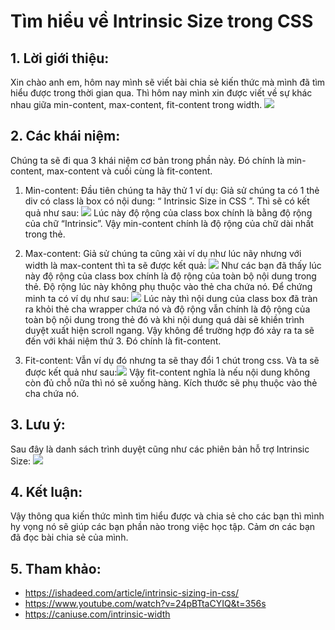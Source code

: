 # Tìm hiểu về Intrinsic Size trong CSS
## 1. Lời giới thiệu:
Xin chào anh em, hôm nay mình sẽ viết bài chia sẻ kiến thức mà mình đã tìm hiểu được trong thời gian qua. Thì hôm nay mình xin được viết về sự khác nhau giữa min-content, max-content, fit-content trong width.
![](https://images.viblo.asia/d9750d73-794e-4784-8cf7-69f51466d7de.png)



## 2. Các khái niệm:
Chúng ta sẽ đi qua 3 khái niệm cơ bản trong phần này. Đó chính là min-content, max-content và cuối cùng là fit-content.

1. Min-content:
     Đầu tiên chúng ta hãy thử 1 ví dụ:
    Giả sử chúng ta có 1 thẻ div có class là box có nội dung: “ Intrinsic Size in CSS ”.
    Thì sẽ có kết quả như sau:
    ![](https://images.viblo.asia/067cc9bc-5e93-4288-8762-544533fba71e.PNG)
Lúc này độ rộng của class box chính là bằng độ rộng của chữ “Intrinsic”. 
Vậy min-content chính là độ rộng của chữ dài nhất trong thẻ.

2. Max-content:
    Giả sử chúng ta cũng xài ví dụ như lúc nãy nhưng với width là max-content thì ta sẽ được kết quả:
    ![](https://images.viblo.asia/55890c78-37cf-4fb1-8552-038cf020e651.PNG)
Như các bạn đã thấy lúc này độ rộng của class box chính là độ rộng của toàn bộ nội dung trong thẻ. 
Độ rộng lúc này không phụ thuộc vào thẻ cha chứa nó. Để chứng minh ta có ví dụ như sau:
![](https://images.viblo.asia/2f10ab0e-75f0-47d9-b27f-77e63c46b6ee.PNG)
Lúc này thì nội dung của class box đã tràn ra khỏi thẻ cha wrapper chứa nó và độ rộng vẫn chính là độ rộng của toàn bộ nội dung trong thẻ đó và khi nội dung quá dài sẽ khiền trình duyệt xuất hiện scroll ngang. Vậy không để trường hợp đó xảy ra ta sẽ đến với khái niệm thứ 3. Đó chính là fit-content.
3. Fit-content:
Vẫn ví dụ đó nhưng ta sẽ thay đổi 1 chút trong css. Và ta sẽ được kết quả như sau:![](https://images.viblo.asia/88eb69f9-02de-4357-a25d-86604ef4a3c7.PNG)
Vậy fit-content nghĩa là nếu nội dung không còn đủ chỗ nữa thì nó sẽ xuống hàng. Kích thước sẽ phụ thuộc vào thẻ cha chứa nó.

## 3. Lưu ý:
Sau đây là danh sách trình duyệt cũng như các phiên bản hỗ trợ Intrinsic Size:
![](https://images.viblo.asia/0b037820-996d-4e46-b10b-d57f091816a7.PNG)

## 4. Kết luận:
Vậy thông qua kiến thức mình tìm hiểu được và chia sẻ cho các bạn thì mình hy vọng nó sẽ giúp các bạn phần nào trong việc học tập. Cảm ơn các bạn đã đọc bài chia sẻ của mình.

## 5. Tham khảo:
* https://ishadeed.com/article/intrinsic-sizing-in-css/
* https://www.youtube.com/watch?v=24pBTtaCYIQ&t=356s
* https://caniuse.com/intrinsic-width